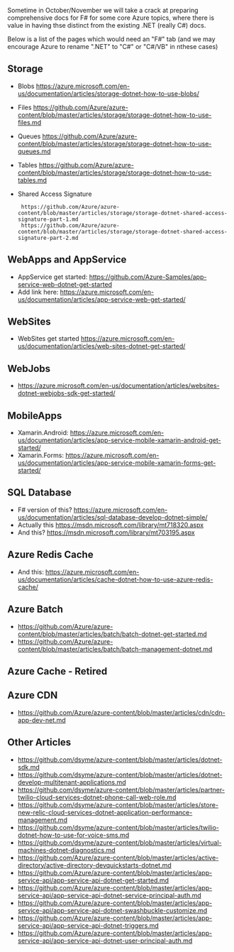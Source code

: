 
Sometime in October/November we will take a crack at preparing comprehensive docs for F# for some core Azure topics, where there is 
value in having thse distinct from the existing .NET (really C#) docs.

Below is a list of the pages which would need an "F#" tab (and we may encourage Azure to rename ".NET" to "C#" or "C#/VB" in nthese cases)

## Storage

* Blobs https://azure.microsoft.com/en-us/documentation/articles/storage-dotnet-how-to-use-blobs/
* Files https://github.com/Azure/azure-content/blob/master/articles/storage/storage-dotnet-how-to-use-files.md
* Queues https://github.com/Azure/azure-content/blob/master/articles/storage/storage-dotnet-how-to-use-queues.md
* Tables https://github.com/Azure/azure-content/blob/master/articles/storage/storage-dotnet-how-to-use-tables.md
* Shared Access Signature 
	
	   https://github.com/Azure/azure-content/blob/master/articles/storage/storage-dotnet-shared-access-signature-part-1.md
	   https://github.com/Azure/azure-content/blob/master/articles/storage/storage-dotnet-shared-access-signature-part-2.md


## WebApps and AppService

* AppService get started: https://github.com/Azure-Samples/app-service-web-dotnet-get-started
* Add link here: https://azure.microsoft.com/en-us/documentation/articles/app-service-web-get-started/

## WebSites

* WebSites get started https://azure.microsoft.com/en-us/documentation/articles/web-sites-dotnet-get-started/

## WebJobs

* https://azure.microsoft.com/en-us/documentation/articles/websites-dotnet-webjobs-sdk-get-started/

## MobileApps

* Xamarin.Android: https://azure.microsoft.com/en-us/documentation/articles/app-service-mobile-xamarin-android-get-started/ 
* Xamarin.Forms: https://azure.microsoft.com/en-us/documentation/articles/app-service-mobile-xamarin-forms-get-started/

## SQL Database

* F# version of this? https://azure.microsoft.com/en-us/documentation/articles/sql-database-develop-dotnet-simple/
*	Actually this https://msdn.microsoft.com/library/mt718320.aspx
*	And this? https://msdn.microsoft.com/library/mt703195.aspx

## Azure Redis Cache

*	And this: https://azure.microsoft.com/en-us/documentation/articles/cache-dotnet-how-to-use-azure-redis-cache/

## Azure Batch

*	https://github.com/Azure/azure-content/blob/master/articles/batch/batch-dotnet-get-started.md
*	https://github.com/Azure/azure-content/blob/master/articles/batch/batch-management-dotnet.md

## Azure Cache - Retired
	
## Azure CDN

* https://github.com/Azure/azure-content/blob/master/articles/cdn/cdn-app-dev-net.md

## Other Articles

* https://github.com/dsyme/azure-content/blob/master/articles/dotnet-sdk.md
* https://github.com/dsyme/azure-content/blob/master/articles/dotnet-develop-multitenant-applications.md
* https://github.com/dsyme/azure-content/blob/master/articles/partner-twilio-cloud-services-dotnet-phone-call-web-role.md
* https://github.com/dsyme/azure-content/blob/master/articles/store-new-relic-cloud-services-dotnet-application-performance-management.md
* https://github.com/dsyme/azure-content/blob/master/articles/twilio-dotnet-how-to-use-for-voice-sms.md
* https://github.com/dsyme/azure-content/blob/master/articles/virtual-machines-dotnet-diagnostics.md
* https://github.com/Azure/azure-content/blob/master/articles/active-directory/active-directory-devquickstarts-dotnet.md
* https://github.com/Azure/azure-content/blob/master/articles/app-service-api/app-service-api-dotnet-get-started.md
* https://github.com/Azure/azure-content/blob/master/articles/app-service-api/app-service-api-dotnet-service-principal-auth.md
* https://github.com/Azure/azure-content/blob/master/articles/app-service-api/app-service-api-dotnet-swashbuckle-customize.md
* https://github.com/Azure/azure-content/blob/master/articles/app-service-api/app-service-api-dotnet-triggers.md
* https://github.com/Azure/azure-content/blob/master/articles/app-service-api/app-service-api-dotnet-user-principal-auth.md
